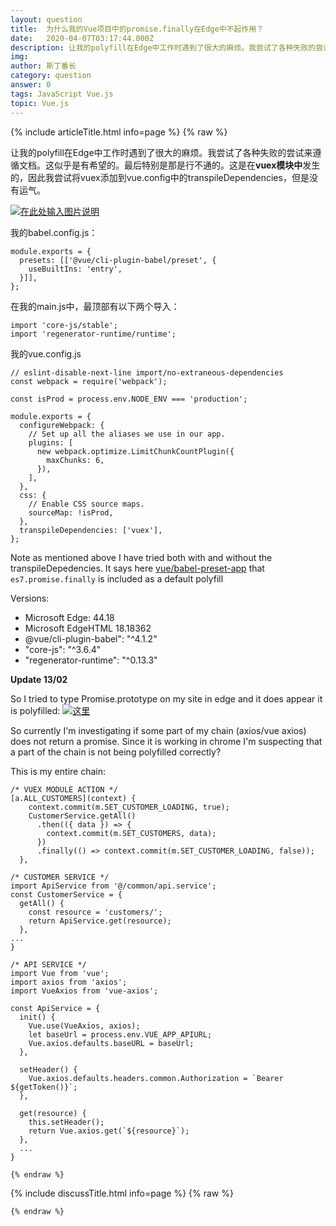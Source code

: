 ```yaml
---
layout: question
title:  为什么我的Vue项目中的promise.finally在Edge中不起作用？
date:   2020-04-07T03:17:44.000Z
description: 让我的polyfill在Edge中工作时遇到了很大的麻烦。我尝试了各种失败的尝试来遵循文档。这似乎是有希望的。最后特别是那是行不通的。这是在vuex模块中...
img: 
author: 斯丁番长
category: question
answer: 0
tags: JavaScript Vue.js
topic: Vue.js
---
```

<div class="article-root">
  <div class="article">
    {% include articleTitle.html info=page %}
    {% raw %}
    <div class="article-content"><p><font style="vertical-align: inherit;"><font style="vertical-align: inherit;">让我的polyfill在Edge中工作时遇到了很大的麻烦。</font><font style="vertical-align: inherit;">我尝试了各种失败的尝试来遵循文档。</font><font style="vertical-align: inherit;">这似乎是有希望的。最后特别是那是行不通的。</font><font style="vertical-align: inherit;">这是在</font></font><strong><font style="vertical-align: inherit;"><font style="vertical-align: inherit;">vuex模块中</font></font></strong><font style="vertical-align: inherit;"><font style="vertical-align: inherit;">发生的，</font><font style="vertical-align: inherit;">因此我尝试将vuex添加到vue.config中的transpileDependencies，但是没有运气。</font></font></p>

<p><a href="https://www.samyoc.com//uploads/users/26802/images/thumbnails/1586229337015.png" data-src="https://www.samyoc.com//uploads/users/26802/images/1586229337015.png" rel="nofollow noreferrer"><img src="https://i.stack.imgur.com/jFEKA.png" alt="在此处输入图片说明"></a></p>

<p><font style="vertical-align: inherit;"><font style="vertical-align: inherit;">我的babel.config.js：</font></font></p>

<pre><code>module.exports = {<font></font>
  presets: [['@vue/cli-plugin-babel/preset', {<font></font>
    useBuiltIns: 'entry',<font></font>
  }]],<font></font>
};<font></font>
</code></pre>

<p><font style="vertical-align: inherit;"><font style="vertical-align: inherit;">在我的main.js中，最顶部有以下两个导入：</font></font></p>

<pre><code>import 'core-js/stable';<font></font>
import 'regenerator-runtime/runtime';<font></font>
</code></pre>

<p><font style="vertical-align: inherit;"><font style="vertical-align: inherit;">我的vue.config.js</font></font></p>

<pre><code>// eslint-disable-next-line import/no-extraneous-dependencies<font></font>
const webpack = require('webpack');<font></font>
<font></font>
const isProd = process.env.NODE_ENV === 'production';<font></font>
<font></font>
module.exports = {<font></font>
  configureWebpack: {<font></font>
    // Set up all the aliases we use in our app.<font></font>
    plugins: [<font></font>
      new webpack.optimize.LimitChunkCountPlugin({<font></font>
        maxChunks: 6,<font></font>
      }),<font></font>
    ],<font></font>
  },<font></font>
  css: {<font></font>
    // Enable CSS source maps.<font></font>
    sourceMap: !isProd,<font></font>
  },<font></font>
  transpileDependencies: ['vuex'],<font></font>
};<font></font>
</code></pre>

<p>Note as mentioned above I have tried both with and without the transpileDepedencies. It says here <a href="https://github.com/vuejs/vue-cli/tree/dev/packages/%40vue/babel-preset-app" rel="nofollow noreferrer">vue/babel-preset-app</a> that <code>es7.promise.finally</code> is included as a default polyfill</p>

<p>Versions:</p>

<ul>
<li>Microsoft Edge: 44.18</li>
<li>Microsoft EdgeHTML 18.18362</li>
<li>@vue/cli-plugin-babel": "^4.1.2"</li>
<li>"core-js": "^3.6.4"</li>
<li>"regenerator-runtime": "^0.13.3"</li>
</ul>

<p><strong>Update 13/02</strong></p>

<p>So I tried to type Promise.prototype on my site in edge and it does appear it is polyfilled: <a href="https://www.samyoc.com//uploads/users/26802/images/thumbnails/1586229337036.png" data-src="https://www.samyoc.com//uploads/users/26802/images/1586229337036.png" rel="nofollow noreferrer"><img src="https://i.stack.imgur.com/03P2m.png" alt="这里"></a></p>

<p>So currently I'm investigating if some part of my chain (axios/vue axios) does not return a promise. Since it is working in chrome I'm suspecting that a part of the chain is not being polyfilled correctly?</p>

<p>This is my entire chain:</p>

<pre><code>/* VUEX MODULE ACTION */  <font></font>
[a.ALL_CUSTOMERS](context) {<font></font>
    context.commit(m.SET_CUSTOMER_LOADING, true);<font></font>
    CustomerService.getAll()<font></font>
      .then(({ data }) =&gt; {<font></font>
        context.commit(m.SET_CUSTOMERS, data);<font></font>
      })<font></font>
      .finally(() =&gt; context.commit(m.SET_CUSTOMER_LOADING, false));<font></font>
  },<font></font>
<font></font>
/* CUSTOMER SERVICE */<font></font>
import ApiService from '@/common/api.service';<font></font>
const CustomerService = {<font></font>
  getAll() {<font></font>
    const resource = 'customers/';<font></font>
    return ApiService.get(resource);<font></font>
  },<font></font>
...<font></font>
}<font></font>
<font></font>
/* API SERVICE */<font></font>
import Vue from 'vue';<font></font>
import axios from 'axios';<font></font>
import VueAxios from 'vue-axios';<font></font>
<font></font>
const ApiService = {<font></font>
  init() {<font></font>
    Vue.use(VueAxios, axios);<font></font>
    let baseUrl = process.env.VUE_APP_APIURL;<font></font>
    Vue.axios.defaults.baseURL = baseUrl;<font></font>
  },<font></font>
<font></font>
  setHeader() {<font></font>
    Vue.axios.defaults.headers.common.Authorization = `Bearer ${getToken()}`;<font></font>
  },<font></font>
<font></font>
  get(resource) {<font></font>
    this.setHeader();<font></font>
    return Vue.axios.get(`${resource}`);<font></font>
  },<font></font>
  ...<font></font>
}<font></font>
</code></pre></div>
    {% endraw %}
  </div>

  <div class="discuss-wrapper">
    {% include discussTitle.html info=page %}
    {% raw %}
    
    {% endraw %}
  </div>
<div>
